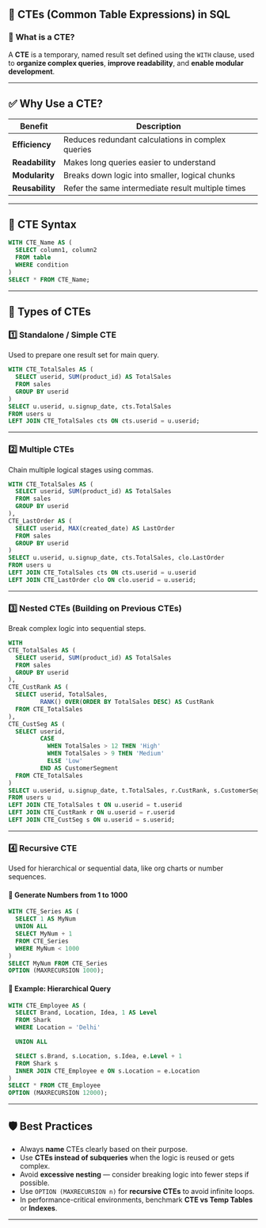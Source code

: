 
## 🧾 **CTEs (Common Table Expressions) in SQL**

### 🧠 **What is a CTE?**

A **CTE** is a temporary, named result set defined using the `WITH` clause, used to **organize complex queries**, **improve readability**, and **enable modular development**.

---

## ✅ **Why Use a CTE?**

| Benefit         | Description                                       |
| --------------- | ------------------------------------------------- |
| **Efficiency**  | Reduces redundant calculations in complex queries |
| **Readability** | Makes long queries easier to understand           |
| **Modularity**  | Breaks down logic into smaller, logical chunks    |
| **Reusability** | Refer the same intermediate result multiple times |

---

## 🔧 **CTE Syntax**

```sql
WITH CTE_Name AS (
  SELECT column1, column2
  FROM table
  WHERE condition
)
SELECT * FROM CTE_Name;
```

---

## 🔄 **Types of CTEs**

### 1️⃣ **Standalone / Simple CTE**

Used to prepare one result set for main query.

```sql
WITH CTE_TotalSales AS (
  SELECT userid, SUM(product_id) AS TotalSales
  FROM sales
  GROUP BY userid
)
SELECT u.userid, u.signup_date, cts.TotalSales
FROM users u
LEFT JOIN CTE_TotalSales cts ON cts.userid = u.userid;
```

---

### 2️⃣ **Multiple CTEs**

Chain multiple logical stages using commas.

```sql
WITH CTE_TotalSales AS (
  SELECT userid, SUM(product_id) AS TotalSales
  FROM sales
  GROUP BY userid
),
CTE_LastOrder AS (
  SELECT userid, MAX(created_date) AS LastOrder
  FROM sales
  GROUP BY userid
)
SELECT u.userid, u.signup_date, cts.TotalSales, clo.LastOrder
FROM users u
LEFT JOIN CTE_TotalSales cts ON cts.userid = u.userid
LEFT JOIN CTE_LastOrder clo ON clo.userid = u.userid;
```

---

### 3️⃣ **Nested CTEs (Building on Previous CTEs)**

Break complex logic into sequential steps.

```sql
WITH
CTE_TotalSales AS (
  SELECT userid, SUM(product_id) AS TotalSales
  FROM sales
  GROUP BY userid
),
CTE_CustRank AS (
  SELECT userid, TotalSales,
         RANK() OVER(ORDER BY TotalSales DESC) AS CustRank
  FROM CTE_TotalSales
),
CTE_CustSeg AS (
  SELECT userid,
         CASE
           WHEN TotalSales > 12 THEN 'High'
           WHEN TotalSales > 9 THEN 'Medium'
           ELSE 'Low'
         END AS CustomerSegment
  FROM CTE_TotalSales
)
SELECT u.userid, u.signup_date, t.TotalSales, r.CustRank, s.CustomerSegment
FROM users u
LEFT JOIN CTE_TotalSales t ON u.userid = t.userid
LEFT JOIN CTE_CustRank r ON u.userid = r.userid
LEFT JOIN CTE_CustSeg s ON u.userid = s.userid;
```

---

### 4️⃣ **Recursive CTE**

Used for hierarchical or sequential data, like org charts or number sequences.

#### 🔹 **Generate Numbers from 1 to 1000**

```sql
WITH CTE_Series AS (
  SELECT 1 AS MyNum
  UNION ALL
  SELECT MyNum + 1
  FROM CTE_Series
  WHERE MyNum < 1000
)
SELECT MyNum FROM CTE_Series
OPTION (MAXRECURSION 1000);
```

#### 🔹 **Example: Hierarchical Query**

```sql
WITH CTE_Employee AS (
  SELECT Brand, Location, Idea, 1 AS Level
  FROM Shark
  WHERE Location = 'Delhi'

  UNION ALL

  SELECT s.Brand, s.Location, s.Idea, e.Level + 1
  FROM Shark s
  INNER JOIN CTE_Employee e ON s.Location = e.Location
)
SELECT * FROM CTE_Employee
OPTION (MAXRECURSION 12000);
```

---

## 🛡️ **Best Practices**

* Always **name** CTEs clearly based on their purpose.
* Use **CTEs instead of subqueries** when the logic is reused or gets complex.
* Avoid **excessive nesting** — consider breaking logic into fewer steps if possible.
* Use `OPTION (MAXRECURSION n)` for **recursive CTEs** to avoid infinite loops.
* In performance-critical environments, benchmark **CTE vs Temp Tables** or **Indexes**.

---
